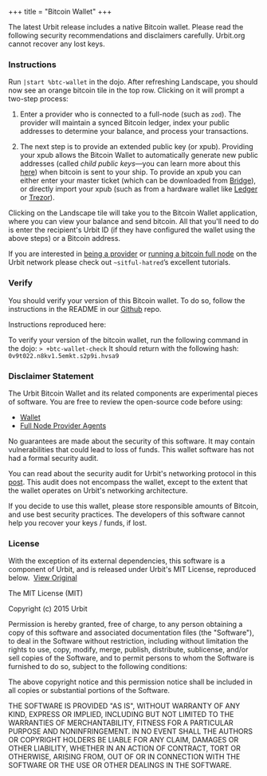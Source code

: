 +++
title = "Bitcoin Wallet"
+++



The latest Urbit release includes a native Bitcoin wallet. Please read the following security recommendations and disclaimers carefully. Urbit.org cannot recover any lost keys.

### Instructions

Run `|start %btc-wallet` in the dojo. After refreshing Landscape, you should now see an orange bitcoin tile in the top row. Clicking on it will prompt a two-step process:

1. Enter a provider who is connected to a full-node (such as `zod`). The provider will maintain a synced Bitcoin ledger, index your public addresses to determine your balance, and process your transactions.

2. The next step is to provide an extended public key (or xpub). Providing your xpub allows the Bitcoin Wallet to automatically generate new public addresses (called *child public keys*—you can learn more about this [here](https://github.com/bitcoin/bips/blob/master/bip-0032.mediawiki)) when bitcoin is sent to your ship. To provide an xpub you can either enter your master ticket (which can be downloaded from [Bridge](https://bridge.urbit.org)), or directly import your xpub (such as from a hardware wallet like [Ledger](https://support.ledger.com/hc/en-us/articles/360011069619-Extended-public-key) or [Trezor](https://wiki.trezor.io/User_manual:Displaying_account_public_key_(XPUB))).

Clicking on the Landscape tile will take you to the Bitcoin Wallet application, where you can view your balance and send bitcoin. All that you'll need to do is enter the recipient's Urbit ID (if they have configured the wallet using the above steps) or a Bitcoin address.

If you are interested in [being a provider](https://subject.network/posts/btc-wallet-config/#connecting-a-provider-to-a-full-node) or [running a bitcoin full node](https://subject.network/posts/pi-fullnode-urbit/#bitcoind) on the Urbit network please check out `~sitful-hatred`’s excellent tutorials.

### Verify

You should verify your version of this Bitcoin wallet. To do so, follow the instructions in the README in our [Github](https://github.com/urbit/urbit/blob/master/pkg/btc-wallet/README.md) repo. 

Instructions reproduced here: 

To verify your version of the bitcoin wallet, run the following command in the dojo:
`> +btc-wallet-check`
It should return with the following hash:
`0v9t022.n8kv1.5emkt.s2p9i.hvsa9`


### Disclaimer Statement

The Urbit Bitcoin Wallet and its related components are experimental pieces of software. You are free to review the open-source code before using: 
- [Wallet](https://github.com/urbit/urbit/tree/master/pkg/btc-wallet) 
- [Full Node Provider Agents](https://github.com/timlucmiptev/btc-agents)

No guarantees are made about the security of this software. It may contain vulnerabilities that could lead to loss of funds. This wallet software has not had a formal security  audit. 

You can read about the security audit for Urbit's networking protocol in this [post](https://urbit.org/blog/security-audit/). This audit does not encompass the wallet, except to the extent that the wallet operates on Urbit's networking architecture.

If you decide to use this wallet, please store responsible amounts of Bitcoin, and use best security practices. The developers of this software cannot help you recover your keys / funds, if lost. 


### License

With the exception of its external dependencies, this software is a component of Urbit, and is released under Urbit's MIT License, reproduced below.  [View Original](https://raw.githubusercontent.com/urbit/urbit/master/LICENSE.txt)

The MIT License (MIT)

Copyright (c) 2015 Urbit

Permission is hereby granted, free of charge, to any person obtaining a copy
of this software and associated documentation files (the "Software"), to deal
in the Software without restriction, including without limitation the rights
to use, copy, modify, merge, publish, distribute, sublicense, and/or sell
copies of the Software, and to permit persons to whom the Software is
furnished to do so, subject to the following conditions:

The above copyright notice and this permission notice shall be included in all copies or substantial portions of the Software.

THE SOFTWARE IS PROVIDED "AS IS", WITHOUT WARRANTY OF ANY KIND, EXPRESS OR IMPLIED, INCLUDING BUT NOT LIMITED TO THE WARRANTIES OF MERCHANTABILITY, FITNESS FOR A PARTICULAR PURPOSE AND NONINFRINGEMENT. IN NO EVENT SHALL THE AUTHORS OR COPYRIGHT HOLDERS BE LIABLE FOR ANY CLAIM, DAMAGES OR OTHER LIABILITY, WHETHER IN AN ACTION OF CONTRACT, TORT OR OTHERWISE, ARISING FROM, OUT OF OR IN CONNECTION WITH THE SOFTWARE OR THE USE OR OTHER DEALINGS IN THE SOFTWARE.
